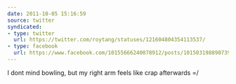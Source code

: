 ```yaml
---
date: 2011-10-05 15:16:59
source: twitter
syndicated:
- type: twitter
  url: https://twitter.com/roytang/statuses/121604804354113537/
- type: facebook
  url: https://www.facebook.com/10155666240078912/posts/10150319889073912
---
```


I dont mind bowling, but my right arm feels like crap afterwards =/